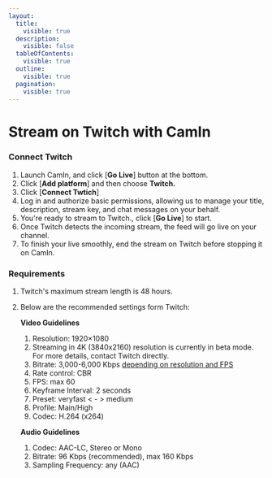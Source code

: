 ```yaml
---
layout:
  title:
    visible: true
  description:
    visible: false
  tableOfContents:
    visible: true
  outline:
    visible: true
  pagination:
    visible: true
---
```


# Stream on Twitch with CamIn

### Connect Twitch <a href="#shou-quan-deng-lu" id="shou-quan-deng-lu"></a>

1. Launch CamIn, and click \[**Go Live**] button at the bottom.
2. Click \[**Add platform**] and then choose **Twitch.**
3. Click \[**Connect Twtich**]
4. Log in and authorize basic permissions, allowing us to manage your title, description, stream key, and chat messages on your behalf.
5. You're ready to stream to Twitch., click \[**Go Live**] to start.
6. Once Twitch detects the incoming stream, the feed will go live on your channel.
7. To finish your live smoothly, end the stream on Twitch before stopping it on CamIn.

### Requirements

1. Twitch's maximum stream length is 48 hours.
2.  Below are the recommended settings form Twitch:

    **Video Guidelines**

    1. Resolution: 1920×1080
    2. Streaming in 4K (3840x2160) resolution is currently in beta mode. For more details, contact Twitch directly.
    3. Bitrate: 3,000-6,000 Kbps [depending on resolution and FPS](https://help.twitch.tv/s/article/broadcasting-guidelines?language=en\_US)
    4. Rate control: CBR
    5. FPS: max 60
    6. Keyframe Interval: 2 seconds
    7. Preset: veryfast < - > medium
    8. Profile: Main/High
    9. Codec: H.264 (x264)

    **Audio Guidelines**

    1. Codec: AAC-LC, Stereo or Mono
    2. Bitrate: 96 Kbps (recommended), max 160 Kbps
    3. Sampling Frequency: any (AAC)
